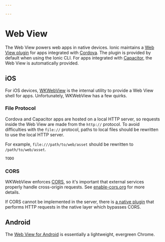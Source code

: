 ```yaml
---

---
```


# Web View

The Web View powers web apps in native devices. Ionic maintains a [Web View plugin](https://github.com/ionic-team/cordova-plugin-ionic-webview) for apps integrated with [Cordova](/docs/faq/glossary#cordova). The plugin is provided by default when using the Ionic CLI. For apps integrated with [Capacitor](/docs/faq/glossary#capacitor), the Web View is automatically provided.

## iOS

For iOS devices, [WKWebView](https://developer.apple.com/documentation/webkit/wkwebview) is the internal utility to provide a Web View shell for apps. Unfortunately, WKWebView has a few quirks.

### File Protocol

Cordova and Capacitor apps are hosted on a local HTTP server, so requests inside the Web View are made from the `http://` protocol. To avoid difficulties with the `file://` protocol, paths to local files should be rewritten to use the local HTTP server.

For example, `file:///path/to/web/asset` should be rewritten to `/path/to/web/asset`.

```typescript
TODO
```

### CORS

WKWebView enforces [CORS](/docs/faq/glossary#cors), so it's important that external services properly handle cross-origin requests. See <a href="https://enable-cors.org/" target="_blank">enable-cors.org</a> for more details.

If CORS cannot be implemented in the server, there is [a native plugin](/docs/native/http/) that performs HTTP requests in the native layer which bypasses CORS.

## Android

The [Web View for Android](https://developer.chrome.com/multidevice/webview/overview) is essentially a lightweight, evergreen Chrome.
